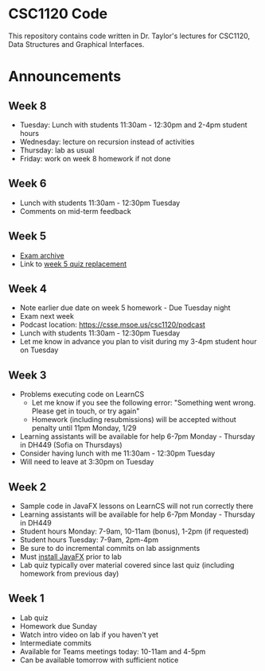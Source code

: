 # CSC1120 Code
This repository contains code written in Dr. Taylor's lectures
for CSC1120, Data Structures and Graphical Interfaces.

# Announcements

## Week 8
- Tuesday: Lunch with students 11:30am - 12:30pm and 2-4pm student hours
- Wednesday: lecture on recursion instead of activities
- Thursday: lab as usual
- Friday: work on week 8 homework if not done

## Week 6
- Lunch with students 11:30am - 12:30pm Tuesday
- Comments on mid-term feedback

## Week 5
- [Exam archive](https://csse.msoe.us/taylor/exams)
- Link to [week 5 quiz replacement](https://forms.office.com/r/HH5JpsgW4T)

## Week 4
- Note earlier due date on week 5 homework - Due Tuesday night
- Exam next week
- Podcast location: https://csse.msoe.us/csc1120/podcast
- Lunch with students 11:30am - 12:30pm Tuesday
- Let me know in advance you plan to visit during my 3-4pm student hour on Tuesday

## Week 3
- Problems executing code on LearnCS
  - Let me know if you see the following error: "Something went wrong. Please get in touch, or try again"
  - Homework (including resubmissions) will be accepted without penalty until 11pm Monday, 1/29
- Learning assistants will be available for help 6-7pm Monday - Thursday in DH449 (Sofia on Thursdays)
- Consider having lunch with me 11:30am - 12:30pm Tuesday
- Will need to leave at 3:30pm on Tuesday

## Week 2
- Sample code in JavaFX lessons on LearnCS will not run correctly there
- Learning assistants will be available for help 6-7pm Monday - Thursday in DH449
- Student hours Monday: 7-9am, 10-11am (bonus), 1-2pm (if requested)
- Student hours Tuesday: 7-9am, 2pm-4pm
- Be sure to do incremental commits on lab assignments
- Must [install JavaFX](https://taylorial.com/tools/java) prior to lab
- Lab quiz typically over material covered since last quiz (including homework from previous day)

## Week 1
- Lab quiz
- Homework due Sunday
- Watch intro video on lab if you haven't yet
- Intermediate commits
- Available for Teams meetings today: 10-11am and 4-5pm
- Can be available tomorrow with sufficient notice

